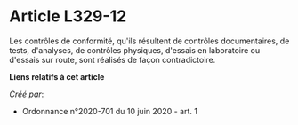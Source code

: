 # Article L329-12

Les contrôles de conformité, qu'ils résultent de contrôles documentaires, de tests, d'analyses, de contrôles physiques,
d'essais en laboratoire ou d'essais sur route, sont réalisés de façon contradictoire.

**Liens relatifs à cet article**

_Créé par_:

  - Ordonnance n°2020-701 du 10 juin 2020 - art. 1
